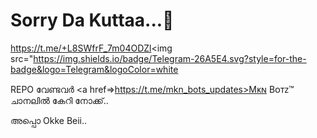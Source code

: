 # Sorry Da Kuttaa...🙂












<p align="left">

<a href="">https://t.me/+L8SWfrF_7m04ODZl<img src="https://img.shields.io/badge/Telegram-26A5E4.svg?style=for-the-badge&logo=Telegram&logoColor=white

</p>








REPO വേണ്ടവർ <a href=>https://t.me/mkn_bots_updates>Mᴋɴ Bᴏᴛᴢ™️</a> ചാനലിൽ കേറി നോക്ക്..

അപ്പൊ Okke Beii..
